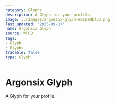 ```yaml
---
category: Glyphs
description: A Glyph for your profile.
image: ../images/argonsix-glyph-e0109dbf33.png
last_updated: '2025-09-17'
name: Argonsix Glyph
source: WFCD
tags:
- Glyph
- Glyphs
tradable: false
type: Glyph
---
```


# Argonsix Glyph

A Glyph for your profile.

